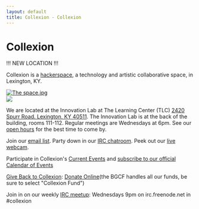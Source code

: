 ```yaml
---
layout: default
title: Collexion - Collexion
---
```


# Collexion

!!! NEW LOCATION !!!

Collexion is a 
[hackerspace](http://en.wikipedia.org/wiki/Hackerspace), a technology and artistic collaborative space, in Lexington, KY.

[![The space.jpg](/mw/images/5/52/The_space.jpg)](-file:the_space.jpg.html)  
[![](/mw/skins/common/images/magnify-clip.png)](-file:the_space.jpg.html)

We are located at the 
Innovation Lab at The Learning Center (TLC) 
[2420 Spurr Road. Lexington, KY 40511](https://www.google.com/maps/preview#!q=2420+Spurr+Road+%E2%80%A2+Lexington%2C+KY+40511&data=!4m14!2m13!1m12!1s0x884244021c0ffdff%3A0x4a5f8033fae045!3m7!1m2!2d-84.471565!3d38.02833!3m2!1i1920!2i1018!4f13.1!4m2!3d38.103885!4d-84.517196). The Innovation Lab is at the back of the building, rooms 111-112.  Regular meetings are Wednesdays at 6pm. See our 
[open hours](-open_hours.html) for the best time to come by.

Join our 
[email list](http://groups.google.com/group/collexion). Party down in our 
[IRC chatroom](irc://irc.freenode.net/#collexion).  Peek out our 
[live webcam](http://www.collexion.net/cam/).

Participate in Collexion's 
[Current Events](-collexion:current_events.html) and 
[subscribe to our official Calendar of Events](https://www.google.com/calendar/b/0/embed?src=rijtvomsveu6pf9p6f48hh8f04@group.calendar.google.com)

[Give Back to Collexion](-give_back_to_collexion.html): 
[Donate Online](https://bgcf.guidestargiving.org/donatenow)(the BGCF handles all our funds, be sure to select "Collexion Fund")

Join in on our weekly 
[IRC meetup](-irc_meetup.html): Wednesdays 9pm on irc.freenode.net in #collexion